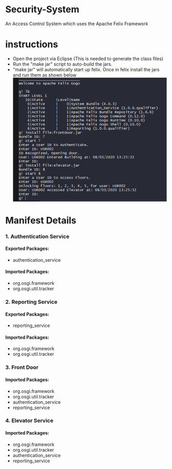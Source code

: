 # Security-System
An Access Control System which uses the Apache Felix Framework


# instructions

* Open the project via Eclipse (This is needed to generate the class files)
* Run the "make jar" script to auto-build the jars.
* "make jar" will automatically start up felix. Once in felix install the jars and run them as shown below
![Instructions](https://github.com/dsjiffry/Security-System/raw/master/instructions.PNG)



# Manifest Details
  ### 1. Authentication Service
   #### Exported Packages:
   * authentication_service
   #### Imported Packages:
   * org.osgi.framework
   * org.osgi.util.tracker
       
  ### 2. Reporting Service
   #### Exported Packages:
   * reporting_service
   #### Imported Packages:
   * org.osgi.framework
   * org.osgi.util.tracker
        
  ### 3. Front Door
   #### Imported Packages:
   * org.osgi.framework
   * org.osgi.util.tracker
   * authentication_service
   * reporting_service 
  
  ### 4. Elevator Service
   #### Imported Packages:
   * org.osgi.framework
   * org.osgi.util.tracker
   * authentication_service
   * reporting_service 
